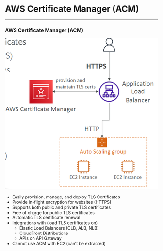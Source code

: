 # AWS Certificate Manager (ACM)

---
### AWS Certificate Manager (ACM)
![AWS Certificate Manager](../Image/AWS_Certificate_Manager.png)
* Easily provision, manage, and deploy TLS Certificates
* Provide in-flight encryption for websites (HTTPS)
* Supports both public and private TLS certificates
* Free of charge for public TLS certificates
* Automatic TLS certificate renewal
* Integrations with (load TLS certificates on)
  * Elastic Load Balancers (CLB, ALB, NLB)
  * CloudFront Distributions
  * APIs on API Gateway
* Cannot use ACM with EC2 (can’t be extracted)